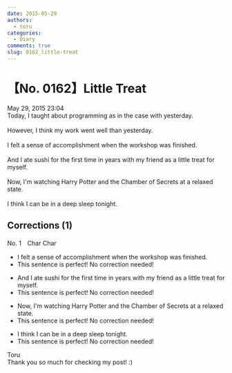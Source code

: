 ```yaml
---
date: 2015-05-29
authors:
  - toru
categories:
  - Diary
comments: true
slug: 0162_little-treat
---
```


# 【No. 0162】Little Treat
<div class="date">May 29, 2015 23:04</div>
<div id="post"><div id="body_show_ori">
Today, I taught about programming as in the case with yesterday.<br/><br/>However, I think my work went well than yesterday.<br/><br/>I felt a sense of accomplishment when the workshop was finished.<br/><br/>And I ate sushi for the first time in years with my friend as a little treat for myself.<br/><br/>Now, I'm watching Harry Potter and the Chamber of Secrets at a relaxed state.<br/><br/>I think I can be in a deep sleep tonight.
</div></div>

<!-- more -->


## Corrections (1)
<div id="block"><div class="first_name"> No. 1　<span class="just_name">Char Char</span></div><div id="block2">
<ul class="correction_field">
<li class="incorrect">I felt a sense of accomplishment when the workshop was finished.</li>
<li class="corrected perfect">This sentence is perfect! No correction needed!</li>
</ul>
<ul class="correction_field">
<li class="incorrect">And I ate sushi for the first time in years with my friend as a little treat for myself.</li>
<li class="corrected perfect">This sentence is perfect! No correction needed!</li>
</ul>
<ul class="correction_field">
<li class="incorrect">Now, I'm watching Harry Potter and the Chamber of Secrets at a relaxed state.</li>
<li class="corrected perfect">This sentence is perfect! No correction needed!</li>
</ul>
<ul class="correction_field">
<li class="incorrect">I think I can be in a deep sleep tonight.</li>
<li class="corrected perfect">This sentence is perfect! No correction needed!</li>
</ul>
</div><div class="name"><span class="just_name">Toru</span><br>
Thank you so much for checking my post! :)
</div>
</div>
